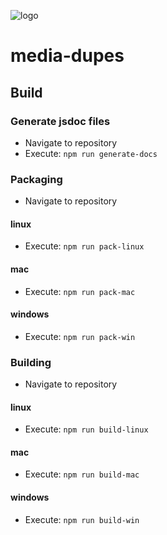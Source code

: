 ![logo](https://raw.githubusercontent.com/yafp/media-dupes/master/.github/logo/128x128.png)

# media-dupes
## Build


### Generate jsdoc files
* Navigate to repository
* Execute: ```npm run generate-docs```


### Packaging
* Navigate to repository

#### linux
* Execute: ```npm run pack-linux```

#### mac
* Execute: ```npm run pack-mac```

#### windows
* Execute: ```npm run pack-win```



### Building
* Navigate to repository

#### linux
* Execute: ```npm run build-linux```

#### mac
* Execute: ```npm run build-mac```

#### windows
* Execute: ```npm run build-win```
